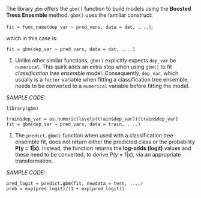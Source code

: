 The library `gbm` offers the `gbm()` function to build models using the
**Boosted Trees Ensemble** method. `gbm()` uses the familiar construct:

`fit = func_name(dep_var ~ pred_vars, data = dat, ....)`;

which in this case is:

`fit = gbm(dep_var ~ pred_vars, data = dat, ....)`

1.  Unlike other similar functions, `gbm()` explicitly expects `dep_var`
    be `numerical`. This quirk adds an extra step when using `gbm()` to
    fit *classification tree ensemble* model. Consequently, `dep_var`,
    which usually is a `factor` variable when fitting a classification
    tree ensemble, needs to be converted to a `numerical` variable
    before fitting the model.

*SAMPLE CODE:*

    library(gbm)

    train$dep_var = as.numeric(levels(train$dep_var))[train$dep_var]
    fit = gbm(dep_var ~ pred_vars, data = train, ....)

1.  The `predict.gbm()` function when used with a classification tree
    ensemble fit, does not return either the predicted class or the
    probability **P(y = 1|x)**. Instead, the function returns the
    **log-odds (logit)** values and these need to be converted, to
    derive P(y = 1|x), via an appropriate transformation.

*SAMPLE CODE:*

    pred_logit = predict.gbm(fit, newdata = test, ....)
    prob = exp(pred_logit)/(1 + exp(pred_logit))
